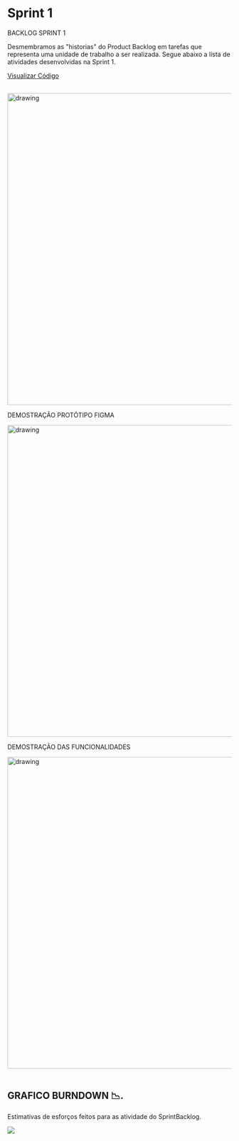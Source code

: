# Sprint 1

BACKLOG SPRINT 1

  Desmembramos as "historias" do Product Backlog em tarefas que representa uma unidade de trabalho a ser realizada.
  Segue abaixo a lista de atividades desenvolvidas na Sprint 1.

   <a href=''>

Visualizar Código </a>

   <br/>

   <img src=""   alt="drawing" width =700>

DEMOSTRAÇÃO PROTÓTIPO FIGMA

   <img src=""   alt="drawing" width =700>

DEMOSTRAÇÃO DAS FUNCIONALIDADES

   <img src=""   alt="drawing" width =700>

   <br/>
   <br/>

## GRAFICO BURNDOWN  📉.

Estimativas de esforços feitos para as atividade do SprintBacklog.

![](https://i.imgur.com/TauliUP.png)

  <br/>


